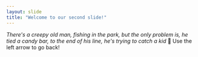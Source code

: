 ```yaml
---
layout: slide
title: "Welcome to our second slide!"
---
```

_There's a creepy old man, fishing in the park, but the only problem is, he tied a candy bar, to the end of his line, he's trying to catch a kid_ :rofl:
Use the left arrow to go back!
